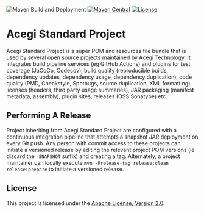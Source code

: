 ![Maven Build and Deployment](https://github.com/acegi/acegi-standard-project/workflows/Maven%20Build%20and%20Deployment/badge.svg)
[![Maven Central](https://img.shields.io/maven-central/v/au.com.acegi/acegi-standard-project.svg?maxAge=3600)](http://search.maven.org/#search%7Cga%7C1%7Cg%3A%22au.com.acegi%22%20AND%20a%3A%22acegi-standard-project%22)
[![License](https://img.shields.io/hexpm/l/plug.svg?maxAge=2592000)](http://www.apache.org/licenses/LICENSE-2.0.txt)

# Acegi Standard Project

Acegi Standard Project is a super POM and resources file bundle that is used by
several open source projects maintained by Acegi Technology. It integrates build
pipeline services (eg GitHub Actions) and plugins for test coverage (JaCoCo,
Codecov), build quality (reproducible builds, dependency updates, dependency
usage, dependency duplication), code quality (PMD, Checkstyle, Spotbugs, source
duplication, XML formatting), licenses (headers, third party usage summaries),
JAR packaging (manifest metadata, assembly), plugin sites, releases (OSS
Sonatype) etc.

## Performing A Release

Project inheriting from Acegi Standard Project are configured with a continuous
integration pipeline that attempts a snapshot JAR deployment on every Git push.
Any person with commit access to these projects can initiate a versioned release
by editing the relevant project POM versions (ie discard the `-SNAPSHOT` suffix)
and creating a tag. Alternately, a project maintainer can locally execute
`mvn -Prelease-tag release:clean release:prepare` to initiate a versioned
release.

## License

This project is licensed under the
[Apache License, Version 2.0](http://www.apache.org/licenses/LICENSE-2.0.html).
